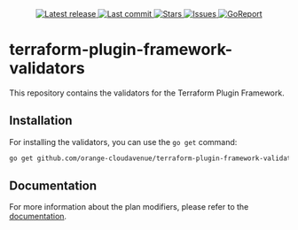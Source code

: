 <div align="center">
    <a href="https://github.com/orange-cloudavenue/terraform-plugin-framework-validators/releases/latest">
      <img alt="Latest release" src="https://img.shields.io/github/v/release/orange-cloudavenue/terraform-plugin-framework-validators?style=for-the-badge&logo=starship&color=C9CBFF&logoColor=D9E0EE&labelColor=302D41&include_prerelease&sort=semver" />
    </a>
    <a href="https://github.com/orange-cloudavenue/terraform-plugin-framework-validators/pulse">
      <img alt="Last commit" src="https://img.shields.io/github/last-commit/orange-cloudavenue/terraform-plugin-framework-validators?style=for-the-badge&logo=starship&color=8bd5ca&logoColor=D9E0EE&labelColor=302D41"/>
    </a>
    <a href="https://github.com/orange-cloudavenue/terraform-plugin-framework-validators/stargazers">
      <img alt="Stars" src="https://img.shields.io/github/stars/orange-cloudavenue/terraform-plugin-framework-validators?style=for-the-badge&logo=starship&color=c69ff5&logoColor=D9E0EE&labelColor=302D41" />
    </a>
    <a href="https://github.com/orange-cloudavenue/terraform-plugin-framework-validators/issues">
      <img alt="Issues" src="https://img.shields.io/github/issues/orange-cloudavenue/terraform-plugin-framework-validators?style=for-the-badge&logo=bilibili&color=F5E0DC&logoColor=D9E0EE&labelColor=302D41" />
    </a>
    <a href="https://goreportcard.com/report/github.com/orange-cloudavenue/terraform-plugin-framework-validators">
      <img alt="GoReport" src="https://goreportcard.com/badge/github.com/orange-cloudavenue/terraform-plugin-framework-validators?style=for-the-badge" />
    </a>
</div>

# terraform-plugin-framework-validators

This repository contains the validators for the Terraform Plugin Framework.

## Installation

For installing the validators, you can use the `go get` command:

```sh
go get github.com/orange-cloudavenue/terraform-plugin-framework-validators@latest
```

## Documentation

For more information about the plan modifiers, please refer to the [documentation](https://orange-cloudavenue.github.io/terraform-plugin-framework-validators/).
